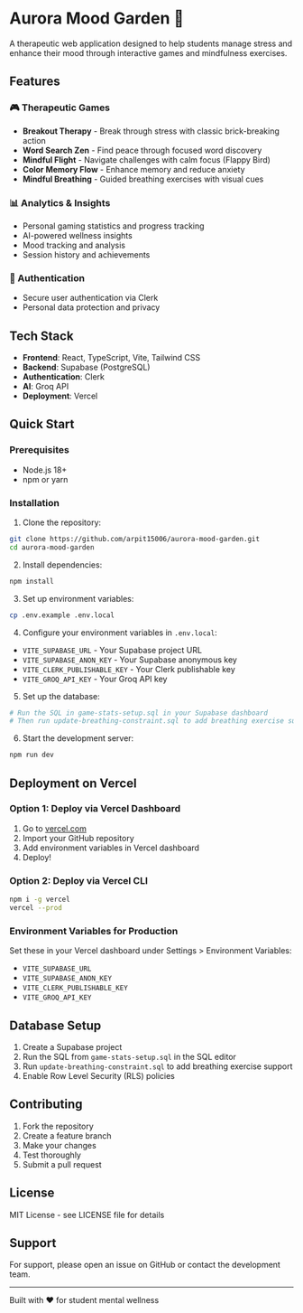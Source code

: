 # Aurora Mood Garden 🌸

A therapeutic web application designed to help students manage stress and enhance their mood through interactive games and mindfulness exercises.

## Features

### 🎮 Therapeutic Games
- **Breakout Therapy** - Break through stress with classic brick-breaking action
- **Word Search Zen** - Find peace through focused word discovery  
- **Mindful Flight** - Navigate challenges with calm focus (Flappy Bird)
- **Color Memory Flow** - Enhance memory and reduce anxiety
- **Mindful Breathing** - Guided breathing exercises with visual cues

### 📊 Analytics & Insights
- Personal gaming statistics and progress tracking
- AI-powered wellness insights
- Mood tracking and analysis
- Session history and achievements

### 🔐 Authentication
- Secure user authentication via Clerk
- Personal data protection and privacy

## Tech Stack

- **Frontend**: React, TypeScript, Vite, Tailwind CSS
- **Backend**: Supabase (PostgreSQL)
- **Authentication**: Clerk
- **AI**: Groq API
- **Deployment**: Vercel

## Quick Start

### Prerequisites
- Node.js 18+
- npm or yarn

### Installation

1. Clone the repository:
```bash
git clone https://github.com/arpit15006/aurora-mood-garden.git
cd aurora-mood-garden
```

2. Install dependencies:
```bash
npm install
```

3. Set up environment variables:
```bash
cp .env.example .env.local
```

4. Configure your environment variables in `.env.local`:
- `VITE_SUPABASE_URL` - Your Supabase project URL
- `VITE_SUPABASE_ANON_KEY` - Your Supabase anonymous key
- `VITE_CLERK_PUBLISHABLE_KEY` - Your Clerk publishable key
- `VITE_GROQ_API_KEY` - Your Groq API key

5. Set up the database:
```bash
# Run the SQL in game-stats-setup.sql in your Supabase dashboard
# Then run update-breathing-constraint.sql to add breathing exercise support
```

6. Start the development server:
```bash
npm run dev
```

## Deployment on Vercel

### Option 1: Deploy via Vercel Dashboard
1. Go to [vercel.com](https://vercel.com)
2. Import your GitHub repository
3. Add environment variables in Vercel dashboard
4. Deploy!

### Option 2: Deploy via Vercel CLI
```bash
npm i -g vercel
vercel --prod
```

### Environment Variables for Production
Set these in your Vercel dashboard under Settings > Environment Variables:
- `VITE_SUPABASE_URL`
- `VITE_SUPABASE_ANON_KEY` 
- `VITE_CLERK_PUBLISHABLE_KEY`
- `VITE_GROQ_API_KEY`

## Database Setup

1. Create a Supabase project
2. Run the SQL from `game-stats-setup.sql` in the SQL editor
3. Run `update-breathing-constraint.sql` to add breathing exercise support
4. Enable Row Level Security (RLS) policies

## Contributing

1. Fork the repository
2. Create a feature branch
3. Make your changes
4. Test thoroughly
5. Submit a pull request

## License

MIT License - see LICENSE file for details

## Support

For support, please open an issue on GitHub or contact the development team.

---

Built with ❤️ for student mental wellness